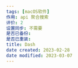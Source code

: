 ```yaml
---
tags: [macOS软件]
作用: api 聚合搜索
评价: 2
设置同步: 不需要
是否已备份:
是否已重装:
title: Dash
date created: 2023-02-28
date modified: 2023-03-07
---
```


